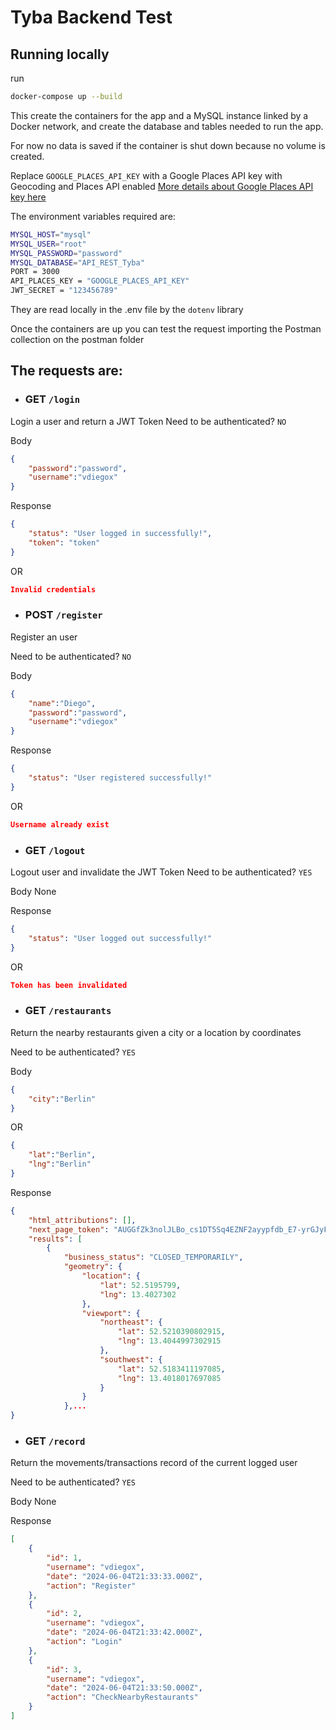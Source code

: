 # Tyba Backend Test
## Running locally
run
```bash
docker-compose up --build
```
This create the containers for the app and a MySQL instance linked by a Docker network, and create the database and tables needed to run the app. 

For now no data is saved if the container is shut down because no volume is created.

Replace ``GOOGLE_PLACES_API_KEY`` with a Google Places API key with Geocoding and Places API enabled [More details about Google Places API key here](https://developers.google.com/maps/documentation/places/web-service/get-api-key)

The environment variables required are:
```bash
MYSQL_HOST="mysql"
MYSQL_USER="root"
MYSQL_PASSWORD="password"
MYSQL_DATABASE="API_REST_Tyba"
PORT = 3000
API_PLACES_KEY = "GOOGLE_PLACES_API_KEY"
JWT_SECRET = "123456789"
```
They are read locally in the .env file by the `dotenv` library

Once the containers are up you can test the request importing the Postman collection on the postman folder

## The requests are:

- ### GET `/login`
Login a user and return a JWT Token
Need to be authenticated? `NO`

Body
```json
{
    "password":"password",
    "username":"vdiegox"
}
```
Response
```json
{
    "status": "User logged in successfully!",
    "token": "token"
}
```
OR
```json
Invalid credentials
```
- ### POST `/register`
Register an user

Need to be authenticated? `NO`

Body
```json
{
    "name":"Diego",
    "password":"password",
    "username":"vdiegox"
}
```
Response
```json
{
    "status": "User registered successfully!"
}
```
OR
```json
Username already exist
```
- ### GET `/logout`
Logout user and invalidate the JWT Token
Need to be authenticated? `YES`

Body None

Response
```json
{
    "status": "User logged out successfully!"
}
```
OR
```json
Token has been invalidated
```
- ### GET `/restaurants`
Return the nearby restaurants given a city or a location by coordinates 

Need to be authenticated? `YES`

Body
```json
{
    "city":"Berlin"
}
```
OR
```json
{
    "lat":"Berlin",
    "lng":"Berlin"
}
```
Response
```json
{
    "html_attributions": [],
    "next_page_token": "AUGGfZk3nolJLBo_cs1DT5Sq4EZNF2ayypfdb_E7-yrGJyFki0I6ptzL-CoK8ZvxqMT7Zb6quNva6A3wrzdR8YxKgqbkswX6OQyK1jj-kcyPl8eVHQMLF8fAmM14XhvaqR3taIqiSd0is8Rzm4zsNNYlyKcE2oY8272pR-sBOiAKZ0oaXeGCI4sS3u6QI8Yq30X81IPdD7eL0iwQRLYVQQn-u33P0Sed1nvoqAetiMX-ANMSBo3lsTClfkn2CmvenPm4yxZ0r-gmwct_mb12NW_odtSJasOH-BP7oRWatq5lKoJbBWTkV7pV3HCED_tzhlF3EPwlOpnIr0ysqUkakH08tPeF-SzDoExwr8_J1xJUhuPuVK6-xFnjrjwoF42qDeYJhP9hZ1lzqwnovAWyqEXi3xuAzzrgN7RivAH8w2tMsWIZArLvBIBCsgcCq3-J",
    "results": [
        {
            "business_status": "CLOSED_TEMPORARILY",
            "geometry": {
                "location": {
                    "lat": 52.5195799,
                    "lng": 13.4027302
                },
                "viewport": {
                    "northeast": {
                        "lat": 52.5210390802915,
                        "lng": 13.4044997302915
                    },
                    "southwest": {
                        "lat": 52.5183411197085,
                        "lng": 13.4018017697085
                    }
                }
            },...
}
```
- ### GET `/record`
Return the movements/transactions record of the current logged user

Need to be authenticated? `YES`

Body None

Response
```json
[
    {
        "id": 1,
        "username": "vdiegox",
        "date": "2024-06-04T21:33:33.000Z",
        "action": "Register"
    },
    {
        "id": 2,
        "username": "vdiegox",
        "date": "2024-06-04T21:33:42.000Z",
        "action": "Login"
    },
    {
        "id": 3,
        "username": "vdiegox",
        "date": "2024-06-04T21:33:50.000Z",
        "action": "CheckNearbyRestaurants"
    }
]
```
